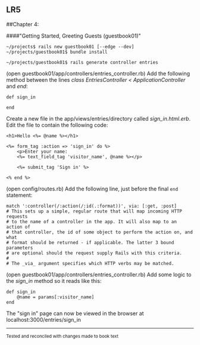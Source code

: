 ## LR5

##Chapter 4:

####"Getting Started, Greeting Guests (guestbook01)"

	~/projects$ rails new guestbook01 [--edge --dev]
	~/projects/guestbook01$ bundle install
	
	~/projects/guestbook01$ rails generate controller entries	

(open guestbook01/app/controllers/entries_controller.rb) Add the following method between the lines *class EntriesController < ApplicationController* and *end*:

	def sign_in

	end

Create a new file in the app/views/entries/directory called _sign_in.html.erb_. Edit the file to contain the following code:

	<h1>Hello <%= @name %></h1>
	
	<%= form_tag :action => 'sign_in' do %>
		<p>Enter your name:
		<%= text_field_tag 'visitor_name', @name %></p>

		<%= submit_tag 'Sign in' %>

	<% end %>

(open config/routes.rb)
Add the following line, just before the final `end` statement:

	match ':controller(/:action(/:id(.:format))', via: [:get, :post]
	# This sets up a simple, regular route that will map incoming HTTP requests
	# to the name of a controller in the app. It will also map to an action of
	# that controller, the id of some object to perform the action on, and what 
	# format should be returned - if applicable. The latter 3 bound parameters
	# are optional should the request supply Rails with this criteria.
	#
	# The _via_ argument specifies which HTTP verbs may be matched.

(open guestbook01/app/controllers/entries_controller.rb)
 Add some logic to the *sign_in* method so it reads like this:

	def sign_in
		@name = params[:visitor_name]
	end

The "sign in" page can now be viewed in the browser at localhost:3000/entries/sign_in


***
<sup>Tested and reconciled with changes made to book text</sup>
